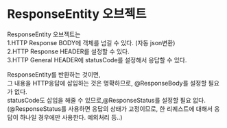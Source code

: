 # ResponseEntity 오브젝트  

ResponseEntity 오브젝트는  
1.HTTP Response BODY에 객체를 넘길 수 있다. (자동 json변환)  
2.HTTP Response HEADER를 설정할 수 있다.  
3.HTTP General HEADER에 statusCode를 설정해서 응답할 수 있다.  

ResponseEntity를 반환하는 것이면,   
그 내용을 HTTP응답에 삽입하는 것은 명확하므로, @ResponseBody를 설정할 필요가 없다.  
statusCode도 삽입을 해줄 수 있므로,@ResponseStatus를 설정할 필요 없다. (@ResponseStatus를 사용하면 응답의 상태가 고정이므로, 한 리퀘스트에 대해서 응답이 하나일 경우에만 사용한다. 예외처리 등..)
